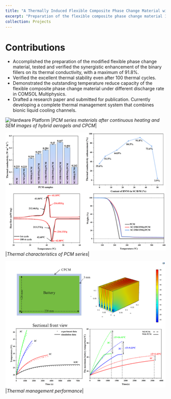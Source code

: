 ```yaml
---
title: "A Thermally Induced Flexible Composite Phase Change Material with Boron Nitride Nanosheets/carbon Nanotubes Modified Skeleton for Battery Thermal Management"
excerpt: "Preparation of the flexible composite phase change material 1<br/><img src='/images/Figure34.png'>"
collection: Projects
---
```

Contributions
======
* Accomplished the preparation of the modified flexible phase change material, tested and verified the synergistic enhancement of the binary fillers on its thermal conductivity, with a maximum of 91.8%.
* Verified the excellent thermal stability even after 100 thermal cycles.
* Demonstrated the outstanding temperature reduce capacity of the flexible composite phase change material under different discharge rate in COMSOL Multiphysics.
* Drafted a research paper and submitted for publication. Currently developing a complete thermal management system that combines bionic liquid cooling channels.

![Hardware Platform](/images/Figure31.png)
|*PCM series materials after continuous heating and SEM images of hybrid aerogels and CPCM*|

![Hardware Platform](/images/Figure32.png)
|*Thermal characteristics of PCM series*|

![Hardware Platform](/images/Figure33.png)
|*Thermal management performance*|
